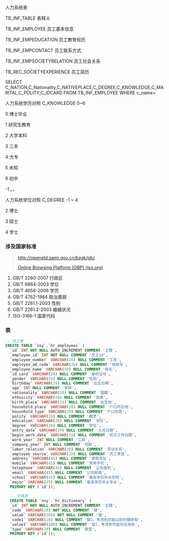 人力系统表

TB_INF_TABLE	表释义

TB_INF_EMPLOYEE	员工基本信息

TB_INF_EMPEDUCATION	员工教育经历

TB_INF_EMPCONTACT	员工联系方式

TB_INF_EMPSOCIETYRELATION	员工社会关系

TB_REC_SOCIETYEXPERIENCE	员工简历





SELECT C_NATION,C_Nationality,C_NATIVEPLACE,C_DEGREE,C_KNOWLEDGE,C_MARITAL,C_POLITY,C_IDCARD FROM TB_INF_EMPLOYEE WHERE c_name=

人力系统学历对照 C_KNOWLEDGE 0~6

0 博士毕业

1 研究生教育

2 大学本科

3 三本

4 大专

5 未知

6 初中

-1 。。

人力系统学位对照 C_DEGREE -1 ~ 4

2 博士

3 硕士

4 学士

### 涉及国家标准

> http://openstd.samr.gov.cn/bzgk/gb/
>
> [Online Browsing Platform (OBP) (iso.org)](https://www.iso.org/obp/ui/#search)

1. 	GB/T 2260-2007	行政区
2. 	GB/T 6864-2003	学位
3. 	GB/T 4658-2006	学历
4. 	GB/T 4762-1984	政治面貌
5. 	GB/T 2261.1-2003	性别
6. 	GB/T 2261.2-2003	婚姻状况
7. 	ISO-3166-1	国家代码

### 表

```sql
-- 员工表
CREATE TABLE `nsy`.`hr_employees` (
  `id` INT NOT NULL AUTO_INCREMENT COMMENT '主键',
  `employee_id` INT NOT NULL COMMENT '员工id',
  `employee_number` VARCHAR(20) NULL COMMENT '工号',
  `employee_ad_code` VARCHAR(20) NULL COMMENT '域账号',
  `employee_name` VARCHAR(50) NULL COMMENT '姓名',
  `id_card` VARCHAR(20) NULL COMMENT '身份证号',
  `gender` VARCHAR(20) NULL COMMENT '性别',
  `birthday` VARCHAR(19) NULL COMMENT '出生日期',
  `age` INT NULL COMMENT '年龄',
  `nationality` VARCHAR(20) NULL COMMENT '国籍',
  `ethnicity` VARCHAR(20) NULL COMMENT '民族',
  `birth_place` VARCHAR(20) NULL COMMENT '出生地',
  `household_place` VARCHAR(20) NULL COMMENT '户口所在地',
  `household_type` VARCHAR(20) NULL COMMENT '户口性质',
  `polity` VARCHAR(20) NULL COMMENT '籍贯',
  `education` VARCHAR(20) NULL COMMENT '学历',
  `degree` VARCHAR(20) NULL COMMENT '学位',
  `entry_date` VARCHAR(19) NULL COMMENT '入司日期',
  `begin_work_date` VARCHAR(19) NULL COMMENT '初次工作日期',
  `work_year` INT NULL COMMENT '工龄',
  `company_year` INT NULL COMMENT '司龄',
  `labor_relation` VARCHAR(20) NULL COMMENT '劳动关系',
  `employee_source` VARCHAR(20) NULL COMMENT '员工来源',
  `address` VARCHAR(45) NULL COMMENT '家庭住址',
  `mobile` VARCHAR(45) NULL COMMENT '常用手机',
  `telephone` VARCHAR(45) NULL COMMENT '公司座机',
  `email` VARCHAR(45) NULL COMMENT '公司邮箱',
  `school` VARCHAR(45) NULL COMMENT '最高学历毕业学校',
  `major` VARCHAR(45) NULL COMMENT '最高学历毕业专业',
  PRIMARY KEY (`id`));
  
  -- 字典表
  CREATE TABLE `nsy`.`hr_dictionary` (
  `id` INT NOT NULL AUTO_INCREMENT COMMENT '主键',
  `code` VARCHAR(20) NOT NULL COMMENT '键',
  `value` VARCHAR(200) NOT NULL COMMENT '值',
  `code1` VARCHAR(20) NULL COMMENT '键1，考虑到可能以别的键获取',
  `value1` VARCHAR(200) NULL COMMENT '值1，考虑到可能存在简称',
  `type` VARCHAR(20) NULL COMMENT '类型',
  PRIMARY KEY (`id`));
```

